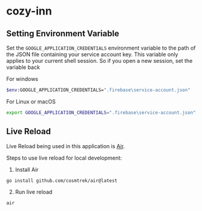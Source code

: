 # cozy-inn

## Setting Environment Variable

Set the `GOOGLE_APPLICATION_CREDENTIALS` environment variable to the path of the JSON file containing your service account key. This variable only applies to your current shell session. So if you open a new session, set the variable back

For windows
```sh
$env:GOOGLE_APPLICATION_CREDENTIALS=".firebase\service-account.json"
```

For Linux or macOS
```sh
export GOOGLE_APPLICATION_CREDENTIALS=".firebase\service-account.json"
```

## Live Reload

Live Reload being used in this application is [Air](https://github.com/cosmtrek/air).

Steps to use live reload for local development:
1. Install Air
```sh
go install github.com/cosmtrek/air@latest
```

2. Run live reload
```sh
air
```